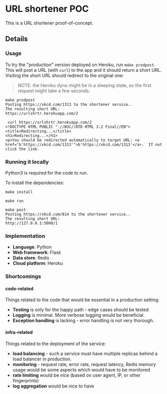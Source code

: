 # URL shortener POC


This is a URL shortener proof-of-concept.

## Details

### Usage

To try the "production" version deployed on Heroku, run `make prodpost`. This will post a URL (with `curl`) to the app and it should return a short URL. Visiting the short URL should redirect to the original one:

> NOTE: the Heroku dyno might be in a sleeping state, so the first request might take a few seconds.

```
make prodpost
Posting https://xkcd.com/1313 to the shortener service..
The resulting short URL:
https://urlshrtr.herokuapp.com/2
```

```
 curl https://urlshrtr.herokuapp.com/2
<!DOCTYPE HTML PUBLIC "-//W3C//DTD HTML 3.2 Final//EN">
<title>Redirecting...</title>
<h1>Redirecting...</h1>
<p>You should be redirected automatically to target URL: <a href="b'https://xkcd.com/1313'">b'https://xkcd.com/1313'</a>.  If not click the link.
```

### Running it locally

Python3 is required for the code to run.

To install the dependencies:

```
make install
```

```
make run
```


```
make post
Posting https://xkcd.com/814 to the shortener service..
The resulting short URL:
http://127.0.0.1:5000/1
```


### Implementation

- **Language**: Python
- **Web framework**: Flask
- **Data store**: Redis
- **Cloud platform**: Heroku


### Shortcomings


#### code-related

Things related to the code that would be essential in a production setting:

- **Testing** is only for the happy path - edge cases should be tested
- **Logging** is minimal. More verbose logging would be beneficial.
- **Exception handling** is lacking - error handling is not very thorough.


#### infra-related

Things related to the deployment of the service:

- **load balancing** - such a service must have multiple replicas behind a load balancer in production.
- **monitoring** - request rate, error rate, request latency, Redis memory usage would be some aspects which would have to be monitored
- **rate limiting** would be nice (based on user agent, IP, or other fingerprints)
- **log aggregation** would be nice to have 
